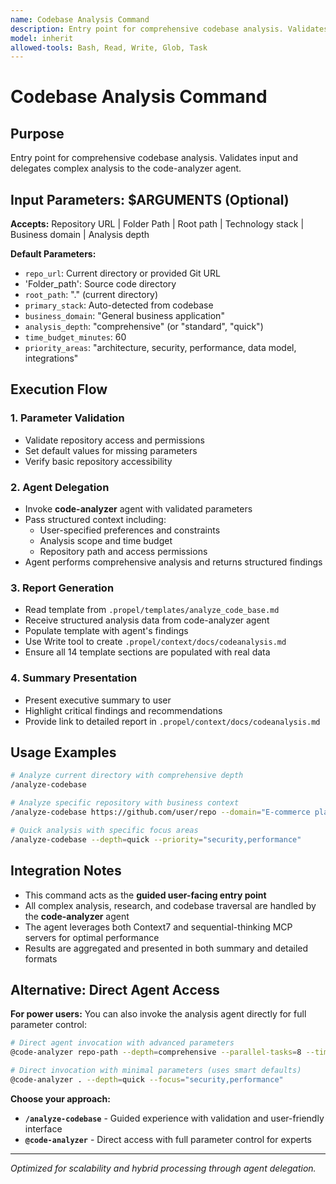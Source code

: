 ```yaml
---
name: Codebase Analysis Command
description: Entry point for comprehensive codebase analysis. Validates input and delegates complex analysis to the specialized code-analyzer agent for architectural insights and strategic recommendations
model: inherit
allowed-tools: Bash, Read, Write, Glob, Task
---
```


# Codebase Analysis Command

## Purpose
Entry point for comprehensive codebase analysis. Validates input and delegates complex analysis to the code-analyzer agent.

## Input Parameters: $ARGUMENTS (Optional)
**Accepts:** Repository URL | Folder Path | Root path | Technology stack | Business domain | Analysis depth

**Default Parameters:**
- `repo_url`: Current directory or provided Git URL
- 'Folder_path': Source code directory
- `root_path`: "." (current directory)
- `primary_stack`: Auto-detected from codebase
- `business_domain`: "General business application"
- `analysis_depth`: "comprehensive" (or "standard", "quick")
- `time_budget_minutes`: 60
- `priority_areas`: "architecture, security, performance, data model, integrations"

## Execution Flow

### 1. Parameter Validation
- Validate repository access and permissions
- Set default values for missing parameters
- Verify basic repository accessibility

### 2. Agent Delegation
- Invoke **code-analyzer** agent with validated parameters
- Pass structured context including:
  - User-specified preferences and constraints
  - Analysis scope and time budget
  - Repository path and access permissions
- Agent performs comprehensive analysis and returns structured findings

### 3. Report Generation
- Read template from `.propel/templates/analyze_code_base.md`
- Receive structured analysis data from code-analyzer agent
- Populate template with agent's findings
- Use Write tool to create `.propel/context/docs/codeanalysis.md`
- Ensure all 14 template sections are populated with real data

### 4. Summary Presentation
- Present executive summary to user
- Highlight critical findings and recommendations
- Provide link to detailed report in `.propel/context/docs/codeanalysis.md`

## Usage Examples

```bash
# Analyze current directory with comprehensive depth
/analyze-codebase

# Analyze specific repository with business context
/analyze-codebase https://github.com/user/repo --domain="E-commerce platform"

# Quick analysis with specific focus areas
/analyze-codebase --depth=quick --priority="security,performance"
```

## Integration Notes

- This command acts as the **guided user-facing entry point**
- All complex analysis, research, and codebase traversal are handled by the **code-analyzer** agent
- The agent leverages both Context7 and sequential-thinking MCP servers for optimal performance
- Results are aggregated and presented in both summary and detailed formats

## Alternative: Direct Agent Access

**For power users:** You can also invoke the analysis agent directly for full parameter control:

```bash
# Direct agent invocation with advanced parameters
@code-analyzer repo-path --depth=comprehensive --parallel-tasks=8 --time-budget=120

# Direct invocation with minimal parameters (uses smart defaults)  
@code-analyzer . --depth=quick --focus="security,performance"
```

**Choose your approach:**
- **`/analyze-codebase`** - Guided experience with validation and user-friendly interface
- **`@code-analyzer`** - Direct access with full parameter control for experts

---

*Optimized for scalability and hybrid processing through agent delegation.*